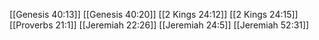 [[Genesis 40:13]]
[[Genesis 40:20]]
[[2 Kings 24:12]]
[[2 Kings 24:15]]
[[Proverbs 21:1]]
[[Jeremiah 22:26]]
[[Jeremiah 24:5]]
[[Jeremiah 52:31]]

